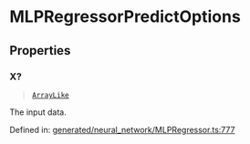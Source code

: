 # MLPRegressorPredictOptions

## Properties

### X?

> [`ArrayLike`](../types/ArrayLike.md)

The input data.

Defined in:  [generated/neural\_network/MLPRegressor.ts:777](https://github.com/transitive-bullshit/scikit-learn-ts/blob/122b3c0/packages/sklearn/src/generated/neural_network/MLPRegressor.ts#L777)
